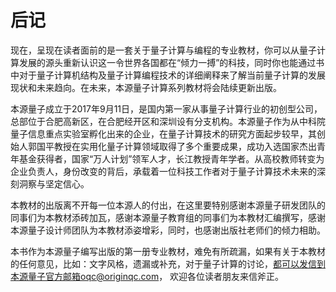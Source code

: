 # 后记

现在，呈现在读者面前的是一套关于量子计算与编程的专业教材，你可以从量子计算发展的源头重新认识这一令世界各国都在“倾力一搏”的科技，同时你也能通过书中对于量子计算机结构及量子计算编程技术的详细阐释来了解当前量子计算的发展现状和未来趋向。在未来，本源量子计算系列教材将会陆续更新出版。

本源量子成立于2017年9月11日，是国内第一家从事量子计算行业的初创型公司，总部位于合肥高新区，在合肥经开区和深圳设有分支机构。本源量子作为从中科院量子信息重点实验室孵化出来的企业，在量子计算技术的研究方面起步较早，其创始人郭国平教授在实用化量子计算领域取得了多个重要成果，成功入选国家杰出青年基金获得者，国家“万人计划”领军人才，长江教授青年学者。从高校教师转变为企业负责人，身份改变的背后，承载着一位科技工作者对于量子计算技术未来的深刻洞察与坚定信心。

本教材的出版离不开每一位本源人的付出，在这里要特别感谢本源量子研发团队的同事们为本教材添砖加瓦，感谢本源量子教育组的同事们为本教材汇编撰写，感谢本源量子设计师团队为本教材添姿增彩，同时，也感谢出版社老师们的倾力相助。

本书作为本源量子编写出版的第一册专业教材，难免有所疏漏，如果有关于本教材的任何意见，比如：文字风格，遗漏或补充，对于量子计算的讨论，都可以发信到本源量子官方邮箱oqc@originqc.com， 欢迎各位读者朋友来信斧正。

 

 